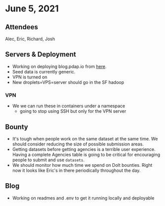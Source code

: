 # June 5, 2021

## Attendees

Alec, Eric, Richard, Josh

## Servers & Deployment

* Working on deploying blog.pdap.io from [here](https://github.com/Police-Data-Accessibility-Project/Blog).
* Seed data is currently generic.
* VPN is turned on
* New droplets=VPS=server should go in the SF hadoop

### VPN

* We we can run these in containers under a namespace
  * going to stop using SSH but only for the VPN server

## Bounty

* It's tough when people work on the same dataset at the same time. We should consider reducing the size of possible submission areas.
* Getting datasets before getting agencies is a terrible user experience. Having a complete Agencies table is going to be critical for encouraging people to submit and use `datasets`.
* We should monitor how much time we spend on Dolt bounties. Right now it looks like Eric's in there periodically throughout the day.

## Blog

* Working on readmes and .env to get it running locally and deployable

